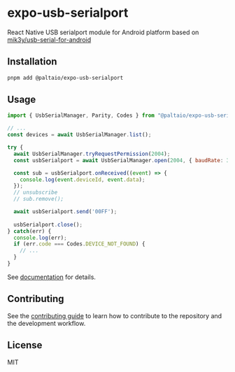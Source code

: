 # expo-usb-serialport

React Native USB serialport module for Android platform based on [mik3y/usb-serial-for-android](https://github.com/mik3y/usb-serial-for-android)

## Installation

```sh
pnpm add @paltaio/expo-usb-serialport
```

## Usage

```js
import { UsbSerialManager, Parity, Codes } from "@paltaio/expo-usb-serialport";

// ...
const devices = await UsbSerialManager.list();

try {
  await UsbSerialManager.tryRequestPermission(2004);
  const usbSerialport = await UsbSerialManager.open(2004, { baudRate: 38400, parity: Parity.None, dataBits: 8, stopBits: 1 });

  const sub = usbSerialport.onReceived((event) => {
    console.log(event.deviceId, event.data);
  });
  // unsubscribe
  // sub.remove();

  await usbSerialport.send('00FF');
  
  usbSerialport.close();
} catch(err) {
  console.log(err);
  if (err.code === Codes.DEVICE_NOT_FOUND) {
    // ...
  }
}
```

See [documentation](https://bastengao.com/react-native-usb-serialport-for-android/) for details.

## Contributing

See the [contributing guide](CONTRIBUTING.md) to learn how to contribute to the repository and the development workflow.

## License

MIT
